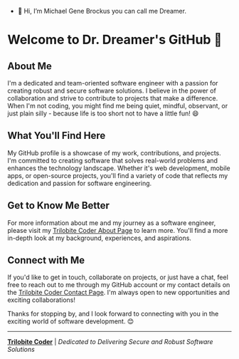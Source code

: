 - 👋 Hi, I’m Michael Gene Brockus you can call me Dreamer.

# Welcome to Dr. Dreamer's GitHub 🚀

## About Me

I'm a dedicated and team-oriented software engineer with a passion for creating robust and secure software solutions. I believe in the power of collaboration and strive to contribute to projects that make a difference. When I'm not coding, you might find me being quiet, mindful, observant, or just plain silly - because life is too short not to have a little fun! 😄

## What You'll Find Here

My GitHub profile is a showcase of my work, contributions, and projects. I'm committed to creating software that solves real-world problems and enhances the technology landscape. Whether it's web development, mobile apps, or open-source projects, you'll find a variety of code that reflects my dedication and passion for software engineering.

## Get to Know Me Better

For more information about me and my journey as a software engineer, please visit my [Trilobite Coder About Page](https://trilobite.home.blog/about) to learn more. You'll find a more in-depth look at my background, experiences, and aspirations.

## Connect with Me

If you'd like to get in touch, collaborate on projects, or just have a chat, feel free to reach out to me through my GitHub account or my contact details on the [Trilobite Coder Contact Page](https://trilobite.home.blog/about). I'm always open to new opportunities and exciting collaborations!

Thanks for stopping by, and I look forward to connecting with you in the exciting world of software development. 😊

---

**[Trilobite Coder](https://trilobite.home.blog)** | *Dedicated to Delivering Secure and Robust Software Solutions*
<!---
michaelbrockus/michaelbrockus is a ✨ special ✨ repository because its `README.md` (this file) appears on your GitHub profile.
You can click the Preview link to take a look at your changes.
--->
